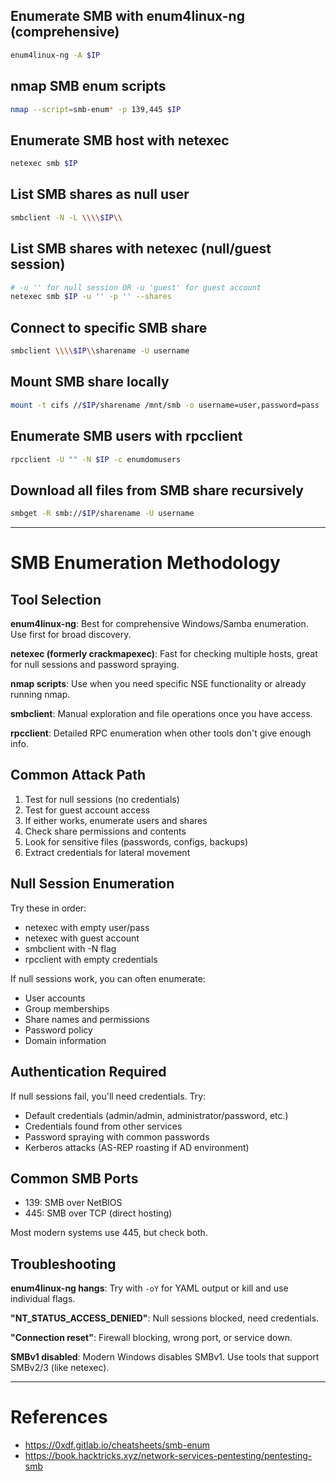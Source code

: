 ## Enumerate SMB with enum4linux-ng (comprehensive)
```bash
enum4linux-ng -A $IP
```

## nmap SMB enum scripts
```bash
nmap --script=smb-enum* -p 139,445 $IP
```

## Enumerate SMB host with netexec
```bash
netexec smb $IP
```

## List SMB shares as null user
```bash
smbclient -N -L \\\\$IP\\
```

## List SMB shares with netexec (null/guest session)
```bash
# -u '' for null session OR -u 'guest' for guest account
netexec smb $IP -u '' -p '' --shares
```

## Connect to specific SMB share
```bash
smbclient \\\\$IP\\sharename -U username
```

## Mount SMB share locally
```bash
mount -t cifs //$IP/sharename /mnt/smb -o username=user,password=pass
```

## Enumerate SMB users with rpcclient
```bash
rpcclient -U "" -N $IP -c enumdomusers
```

## Download all files from SMB share recursively
```bash
smbget -R smb://$IP/sharename -U username
```

---

# SMB Enumeration Methodology

## Tool Selection

**enum4linux-ng**: Best for comprehensive Windows/Samba enumeration. Use first for broad discovery.

**netexec (formerly crackmapexec)**: Fast for checking multiple hosts, great for null sessions and password spraying.

**nmap scripts**: Use when you need specific NSE functionality or already running nmap.

**smbclient**: Manual exploration and file operations once you have access.

**rpcclient**: Detailed RPC enumeration when other tools don't give enough info.

## Common Attack Path

1. Test for null sessions (no credentials)
2. Test for guest account access
3. If either works, enumerate users and shares
4. Check share permissions and contents
5. Look for sensitive files (passwords, configs, backups)
6. Extract credentials for lateral movement

## Null Session Enumeration

Try these in order:
- netexec with empty user/pass
- netexec with guest account
- smbclient with -N flag
- rpcclient with empty credentials

If null sessions work, you can often enumerate:
- User accounts
- Group memberships
- Share names and permissions
- Password policy
- Domain information

## Authentication Required

If null sessions fail, you'll need credentials. Try:
- Default credentials (admin/admin, administrator/password, etc.)
- Credentials found from other services
- Password spraying with common passwords
- Kerberos attacks (AS-REP roasting if AD environment)

## Common SMB Ports

- 139: SMB over NetBIOS
- 445: SMB over TCP (direct hosting)

Most modern systems use 445, but check both.

## Troubleshooting

**enum4linux-ng hangs**: Try with `-oY` for YAML output or kill and use individual flags.

**"NT_STATUS_ACCESS_DENIED"**: Null sessions blocked, need credentials.

**"Connection reset"**: Firewall blocking, wrong port, or service down.

**SMBv1 disabled**: Modern Windows disables SMBv1. Use tools that support SMBv2/3 (like netexec).

---

# References
- https://0xdf.gitlab.io/cheatsheets/smb-enum
- https://book.hacktricks.xyz/network-services-pentesting/pentesting-smb
